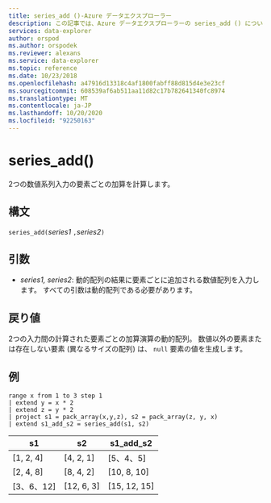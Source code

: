 ```yaml
---
title: series_add ()-Azure データエクスプローラー
description: この記事では、Azure データエクスプローラーの series_add () について説明します。
services: data-explorer
author: orspod
ms.author: orspodek
ms.reviewer: alexans
ms.service: data-explorer
ms.topic: reference
ms.date: 10/23/2018
ms.openlocfilehash: a47916d13318c4af1800fabff88d815d4e3e23cf
ms.sourcegitcommit: 608539af6ab511aa11d82c17b782641340fc8974
ms.translationtype: MT
ms.contentlocale: ja-JP
ms.lasthandoff: 10/20/2020
ms.locfileid: "92250163"
---
```

# <a name="series_add"></a>series_add()

2つの数値系列入力の要素ごとの加算を計算します。

## <a name="syntax"></a>構文

`series_add(`*series1* `,`*series2*`)`

## <a name="arguments"></a>引数

* *series1, series2*: 動的配列の結果に要素ごとに追加される数値配列を入力します。 すべての引数は動的配列である必要があります。 

## <a name="returns"></a>戻り値

2つの入力間の計算された要素ごとの加算演算の動的配列。 数値以外の要素または存在しない要素 (異なるサイズの配列) は、 `null` 要素の値を生成します。

## <a name="example"></a>例

<!-- csl: https://help.kusto.windows.net:443/Samples -->
```kusto
range x from 1 to 3 step 1
| extend y = x * 2
| extend z = y * 2
| project s1 = pack_array(x,y,z), s2 = pack_array(z, y, x)
| extend s1_add_s2 = series_add(s1, s2)
```

|s1|s2|s1_add_s2|
|---|---|---|
|[1, 2, 4]|[4, 2, 1]|[5、4、5]|
|[2, 4, 8]|[8, 4, 2]|[10, 8, 10]|
|[3、6、12]|[12, 6, 3]|[15, 12, 15]|
